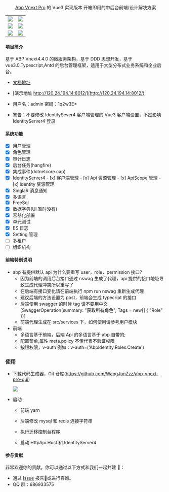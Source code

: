 ﻿<div align="center">

​ [Abp Vnext Pro](https://github.com/WangJunZzz/abp-vnext-pro) 的 Vue3 实现版本 开箱即用的中后台前端/设计解决方案

<table>
    <tr>
        <td><img src="https://blog-resouce.oss-cn-shenzhen.aliyuncs.com/images/abp/4.4/4.4login.png"/></td>
        <td><img src="https://blog-resouce.oss-cn-shenzhen.aliyuncs.com/images/abp/4.4/4.4roole.png"/></td>
    </tr>
    <tr>
         <td><img src="https://blog-resouce.oss-cn-shenzhen.aliyuncs.com/images/abp/4.4/4.4hangfire.png"/></td>
        <td><img src="https://blog-resouce.oss-cn-shenzhen.aliyuncs.com/images/abp/4.4/4.4cap.png"/></td>
    </tr>
        <tr>
         <td><img src="https://blog-resouce.oss-cn-shenzhen.aliyuncs.com/images/abp/4.4/4.4client.png"/></td>
        <td><img src="https://blog-resouce.oss-cn-shenzhen.aliyuncs.com/images/abp/4.4/4.4identity.png"/></td>
    </tr>
</table>

</div>

#### 项目简介

基于 ABP Vnext4.4.0 的微服务架构，基于 DDD 思想开发，基于 vue3.0,Typescript,Antd 的后台管理框架，适用于大型分布式业务系统和企业后台。

- [文档地址](http://cncore.club/)
- [演示地址 http://120.24.194.14:8012/](http://120.24.194.14:8012/)

- 用户名：admin 密码：1q2w3E\*

- 警告：不要修改 IdentitySever4 客户端管理的 Vue3 客户端设置，不然影响 IdentityServer4 登录

#### 系统功能

- [x] 用户管理
- [x] 角色管理
- [x] 审计日志
- [x] 后台任务(hangfire)
- [x] 集成事件(dotnetcore.cap)
- [x] IdentityServer4 - [x] 客户端管理 - [x] Api 资源管理 - [x] ApiScope 管理 - [x] Identity 资源管理
- [x] SinglaR 消息通知
- [x] 多语言
- [x] FreeSql
- [x] 数据字典(UI 暂时没有)
- [x] 容器化部署
- [x] 单元测试
- [x] ES 日志
- [x] Setting 管理
- [ ] 多租户
- [ ] 组织机构

#### 前端特别说明

- abp 有提供默认 api 为什么要重写 user，role，permission 接口?
  - 因为前端的调用后台接口通过 nswag 生成了代理，api 提供的接口地址导致生成代理冲突所以重写了
  - 在后端有接口变化请在前端执行 npm run nswag 重新生成代理
  - 建议后端的方法设置为 post，前端会生成 typecript 的接口
  - 后端使用 swagger 的时候 tag 请不要用中文 [SwaggerOperation(summary: "获取所有角色", Tags = new[] { "Role" })]
  - 前端代理生成在 src/services 下，如何使用请参考用户模块
- 前端
  - 多语言基于前端，后端 Api 的多语言基于 abp 自带的;
  - 配置菜单,属性 meta.policy 不传代表不验证权限
  - 按钮权限，v-auth 例如：v-auth=('AbpIdentity.Roles.Create')

### 使用

- 下载代码生成器，Git 仓库(https://github.com/WangJunZzz/abp-vnext-pro-gui)

  ![](https://blog-resouce.oss-cn-shenzhen.aliyuncs.com/images/abp/gui.png)

- 启动

  - 前端 yarn

  - 后端修改 mysql 和 redis 连接字符串

  - 执行迁移控制台程序

  - 启动 HttpApi.Host 和 IdentityServer4

#### 参与贡献

非常欢迎你的贡献，你可以通过以下方式和我们一起共建 :star2:：

- 通过 [Issue](https://github.com/WangJunZzz/abp-vnext-pro/issues) 报告:bug:或进行咨询。
- QQ 群：686933575
